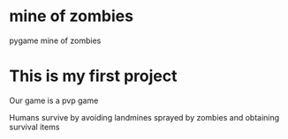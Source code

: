 # mine of zombies
pygame mine of zombies

# This is my first project
Our game is a pvp game

Humans survive by avoiding landmines sprayed by zombies and obtaining survival items
